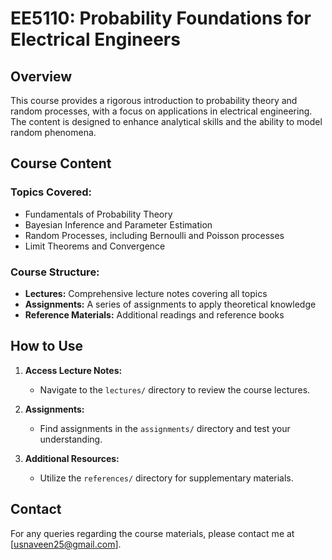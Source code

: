 
# EE5110: Probability Foundations for Electrical Engineers

## Overview

This course provides a rigorous introduction to probability theory and random processes, with a focus on applications in electrical engineering. The content is designed to enhance analytical skills and the ability to model random phenomena.

## Course Content

### Topics Covered:
- Fundamentals of Probability Theory
- Bayesian Inference and Parameter Estimation
- Random Processes, including Bernoulli and Poisson processes
- Limit Theorems and Convergence

### Course Structure:
- **Lectures:** Comprehensive lecture notes covering all topics
- **Assignments:** A series of assignments to apply theoretical knowledge
- **Reference Materials:** Additional readings and reference books

## How to Use

1. **Access Lecture Notes:**
   - Navigate to the `lectures/` directory to review the course lectures.

2. **Assignments:**
   - Find assignments in the `assignments/` directory and test your understanding.

3. **Additional Resources:**
   - Utilize the `references/` directory for supplementary materials.

## Contact

For any queries regarding the course materials, please contact me at [usnaveen25@gmail.com].

